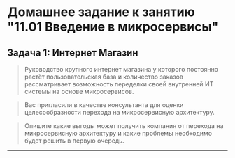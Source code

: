 # Домашнее задание к занятию "11.01 Введение в микросервисы"

## Задача 1: Интернет Магазин

>Руководство крупного интернет магазина у которого постоянно растёт пользовательская база и количество заказов рассматривает возможность переделки своей внутренней ИТ системы на основе микросервисов. 

>Вас пригласили в качестве консультанта для оценки целесообразности перехода на микросервисную архитектуру. 

>Опишите какие выгоды может получить компания от перехода на микросервисную архитектуру и какие проблемы необходимо будет решить в первую очередь.

---


